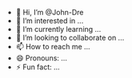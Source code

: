 - 👋 Hi, I’m @John-Dre
- 👀 I’m interested in ...
- 🌱 I’m currently learning ...
- 💞️ I’m looking to collaborate on ...
- 📫 How to reach me ...
- 😄 Pronouns: ...
- ⚡ Fun fact: ...

<!---
John-Dre/John-Dre is a ✨ special ✨ repository because its `README.md` (this file) appears on your GitHub profile.
You can click the Preview link to take a look at your changes.
--->
